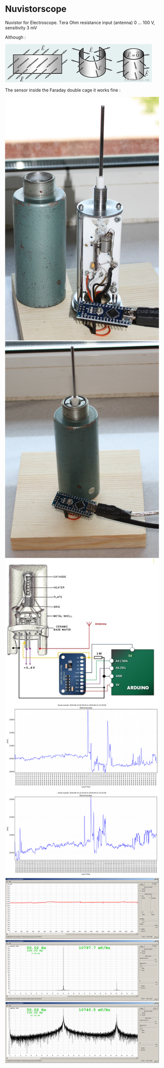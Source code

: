 # Nuvistorscope
Nuvistor for Electroscope. Тera Ohm resistance input (antenna) 0 ... 100 V, sensitivity 3 mV

Although :

![](./pictures/4807.jpg)

The sensor inside the Faraday double cage
it works fine :

![](./pictures/nuvistor_w.jpg)
![](./pictures/nuvistor_f.jpg)
![](./pictures/nuvistor_scope.jpg)
![](./pictures/201806141239_ADS1115_volt_1M_data_eventoverall.png)
![](./pictures/201806151315_ADS1115_volt_1M_data_eventoverall.png)
![](./pictures/2018_06_14_21_35_03.png)
![](./pictures/2018_06_14_21_37_40.png)
![](./pictures/2018_06_14_21_41_13.png)

